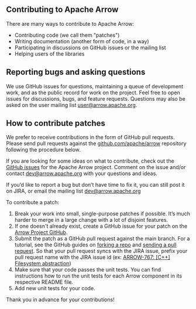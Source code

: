 <!---
  Licensed to the Apache Software Foundation (ASF) under one
  or more contributor license agreements.  See the NOTICE file
  distributed with this work for additional information
  regarding copyright ownership.  The ASF licenses this file
  to you under the Apache License, Version 2.0 (the
  "License"); you may not use this file except in compliance
  with the License.  You may obtain a copy of the License at

    http://www.apache.org/licenses/LICENSE-2.0

  Unless required by applicable law or agreed to in writing,
  software distributed under the License is distributed on an
  "AS IS" BASIS, WITHOUT WARRANTIES OR CONDITIONS OF ANY
  KIND, either express or implied.  See the License for the
  specific language governing permissions and limitations
  under the License.
-->

## Contributing to Apache Arrow

There are many ways to contribute to Apache Arrow:

* Contributing code (we call them "patches")
* Writing documentation (another form of code, in a way)
* Participating in discussions on GitHub issues or the mailing list
* Helping users of the libraries

## Reporting bugs and asking questions

We use GitHub issues for questions, maintaining a queue of development
work, and as the public record for work on the project. Feel free to
open issues for discussions, bugs, and feature requests. Questions may
also be asked on the user mailing list
[user@arrow.apache.org](https://lists.apache.org/list.html?user@arrow.apache.org).

## How to contribute patches

We prefer to receive contributions in the form of GitHub pull requests. Please
send pull requests against the [github.com/apache/arrow][4] repository following
the procedure below.

If you are looking for some ideas on what to contribute, check out the [GitHub
issues][3] for the Apache Arrow project. Comment on the issue and/or contact
[dev@arrow.apache.org](https://lists.apache.org/list.html?dev@arrow.apache.org)
with your questions and ideas.

If you’d like to report a bug but don’t have time to fix it, you can still post
it on JIRA, or email the mailing list
[dev@arrow.apache.org](https://lists.apache.org/list.html?dev@arrow.apache.org)

To contribute a patch:

1. Break your work into small, single-purpose patches if possible. It’s much
harder to merge in a large change with a lot of disjoint features.
2. If one doesn't already exist, create a GitHub issue for your patch on the [Arrow Project
GitHub](https://github.com/apache/arrow/issues).
3. Submit the patch as a GitHub pull request against the main branch. For a
tutorial, see the GitHub guides on [forking a repo](https://help.github.com/en/articles/fork-a-repo)
and [sending a pull request](https://help.github.com/en/articles/creating-a-pull-request-from-a-fork). So that your pull request syncs with the JIRA issue, prefix your pull request
name with the JIRA issue id (ex: [ARROW-767: [C++] Filesystem abstraction](https://github.com/apache/arrow/pull/4225))
4. Make sure that your code passes the unit tests. You can find instructions
how to run the unit tests for each Arrow component in its respective README
file.
5. Add new unit tests for your code.

Thank you in advance for your contributions!

[1]: mailto:dev-subscribe@arrow.apache.org
[2]: https://github.com/apache/arrow/tree/main/format
[3]: https://github.com/apache/arrow/issues
[4]: https://github.com/apache/arrow

